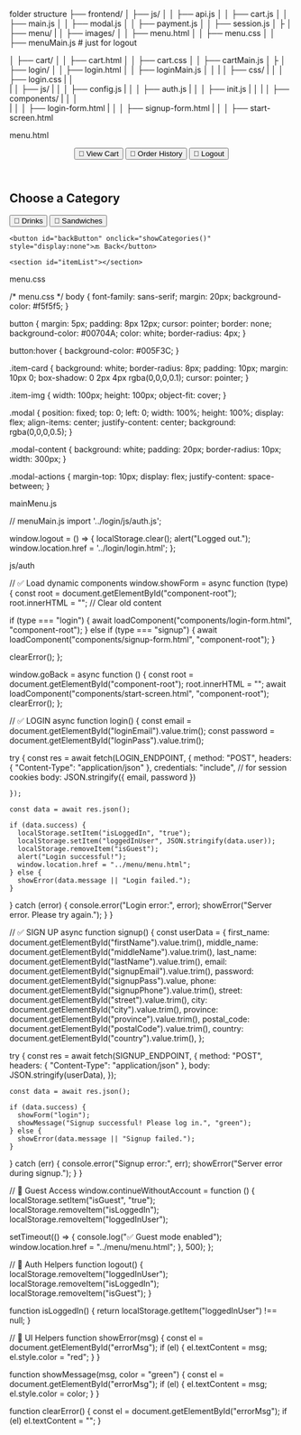 folder structure 
├── frontend/
│   ├── js/
│   │   ├── api.js
│   │   ├── cart.js
│   │   ├── main.js
│   │   ├── modal.js
│   │   ├── payment.js
│   │   ├── session.js
│   ├
│   ├── menu/
|   │   ├── images/
│   │   ├── menu.html
│   │   ├── menu.css
│   │   ├── menuMain.js # just for logout

│   ├── cart/
│   │   ├── cart.html
│   │   ├── cart.css
│   │   ├── cartMain.js
│   ├
│   ├── login/
│   │   ├── login.html
│   │   ├── loginMain.js
│   │ 
|   │   ├── css/
|   │   │   ├── login.css
|   │   
|   │   ├── js/
|   │   │   ├── config.js
|   │   │   ├── auth.js
|   │   │   ├── init.js
|   │ 
|   │   ├── components/
|   │   │   
|   │   │   ├── login-form.html
|   │   │   ├── signup-form.html
|   │   │   ├── start-screen.html


menu.html 

<!-- menu.html -->
<!DOCTYPE html>
<html lang="en">
<head>
  <meta charset="UTF-8" />
  <title>Menu Page Tester</title>
  <link rel="stylesheet" href="menu.css" />
</head>
<body>
  <header>
    <button onclick="window.location.href='../cart/cart.html'">🛒 View Cart</button>
    <button onclick="window.location.href='../history/history.html'">📜 Order History</button>
    <button onclick="logout()">🚪 Logout</button>
  </header>

  <main>
    <section id="categorySelect">
      <h2>Choose a Category</h2>
      <button onclick="loadCategory('Drink')">🥤 Drinks</button>
      <button onclick="loadCategory('Sandwich')">🥪 Sandwiches</button>
    </section>

    <button id="backButton" onclick="showCategories()" style="display:none">🔙 Back</button>

    <section id="itemList"></section>
  </main>

  <!-- Modal -->
  <div id="itemModal" class="modal" style="display: none;">
    <div class="modal-content">
      <h2 id="modalItemName"></h2>
      <label>Size:
        <select id="modalSize"></select>
      </label>
      <label>Quantity:
        <input type="number" id="modalQuantity" value="1" min="1" />
      </label>
      <div class="modal-actions">
        <button onclick="addToCart()">Add to Cart</button>
        <button onclick="closeModal()">Close</button>
      </div>
    </div>
  </div>

  <!-- Payment Modal -->
  <div id="paymentModal" class="modal" style="display: none;">
    <div class="modal-content">
      <h3>🧾 Checkout</h3>
      <p>Total: ₱<span id="paymentTotal">0.00</span></p>
      <p>Discount: ₱<span id="paymentDiscount">0.00</span></p>
      <p>Final: ₱<span id="finalAmount">0.00</span></p>
      <label>Cash:
        <input type="number" id="cashInput" placeholder="Enter cash" />
      </label>
      <label>Payment Type:
        <select id="paymentType">
          <option value="cash">Cash</option>
          <option value="gcash">GCash</option>
        </select>
      </label>
      <div class="modal-actions">
        <button onclick="processPayment()">Pay</button>
        <button onclick="closePaymentModal()">Cancel</button>
      </div>
    </div>
  </div>


  <script type="module" src="./menuMain.js"></script>
</body>
</html>

menu.css 

/* menu.css */
body {
  font-family: sans-serif;
  margin: 20px;
  background-color: #f5f5f5;
}

button {
  margin: 5px;
  padding: 8px 12px;
  cursor: pointer;
  border: none;
  background-color: #00704A;
  color: white;
  border-radius: 4px;
}

button:hover {
  background-color: #005F3C;
}

.item-card {
  background: white;
  border-radius: 8px;
  padding: 10px;
  margin: 10px 0;
  box-shadow: 0 2px 4px rgba(0,0,0,0.1);
  cursor: pointer;
}

.item-img {
  width: 100px;
  height: 100px;
  object-fit: cover;
}

.modal {
  position: fixed;
  top: 0; left: 0;
  width: 100%; height: 100%;
  display: flex;
  align-items: center;
  justify-content: center;
  background: rgba(0,0,0,0.5);
}

.modal-content {
  background: white;
  padding: 20px;
  border-radius: 10px;
  width: 300px;
}

.modal-actions {
  margin-top: 10px;
  display: flex;
  justify-content: space-between;
}
 
mainMenu.js

// menuMain.js
import '../login/js/auth.js';

window.logout = () => {
  localStorage.clear();
  alert("Logged out.");
  window.location.href = '../login/login.html';
};

js/auth 


// ✅ Load dynamic components
window.showForm = async function (type) {
  const root = document.getElementById("component-root");
  root.innerHTML = ""; // Clear old content

  if (type === "login") {
    await loadComponent("components/login-form.html", "component-root");
  } else if (type === "signup") {
    await loadComponent("components/signup-form.html", "component-root");
  }

  clearError();
};

window.goBack = async function () {
  const root = document.getElementById("component-root");
  root.innerHTML = "";
  await loadComponent("components/start-screen.html", "component-root");
  clearError();
};

// ✅ LOGIN
async function login() {
  const email = document.getElementById("loginEmail").value.trim();
  const password = document.getElementById("loginPass").value.trim();

  try {
    const res = await fetch(LOGIN_ENDPOINT, {
      method: "POST",
      headers: { "Content-Type": "application/json" },
      credentials: "include", // for session cookies
      body: JSON.stringify({ email, password })

    });

    const data = await res.json();

    if (data.success) {
      localStorage.setItem("isLoggedIn", "true");
      localStorage.setItem("loggedInUser", JSON.stringify(data.user));
      localStorage.removeItem("isGuest");
      alert("Login successful!");
      window.location.href = "../menu/menu.html";
    } else {
      showError(data.message || "Login failed.");
    }
  } catch (error) {
    console.error("Login error:", error);
    showError("Server error. Please try again.");
  }
}

// ✅ SIGN UP
async function signup() {
  const userData = {
    first_name: document.getElementById("firstName").value.trim(),
    middle_name: document.getElementById("middleName").value.trim(),
    last_name: document.getElementById("lastName").value.trim(),
    email: document.getElementById("signupEmail").value.trim(),
    password: document.getElementById("signupPass").value,
    phone: document.getElementById("signupPhone").value.trim(),
    street: document.getElementById("street").value.trim(),
    city: document.getElementById("city").value.trim(),
    province: document.getElementById("province").value.trim(),
    postal_code: document.getElementById("postalCode").value.trim(),
    country: document.getElementById("country").value.trim(),
  };

  try {
    const res = await fetch(SIGNUP_ENDPOINT, {
      method: "POST",
      headers: { "Content-Type": "application/json" },
      body: JSON.stringify(userData),
    });

    const data = await res.json();

    if (data.success) {
      showForm("login");
      showMessage("Signup successful! Please log in.", "green");
    } else {
      showError(data.message || "Signup failed.");
    }
  } catch (err) {
    console.error("Signup error:", err);
    showError("Server error during signup.");
  }
}

// 🚪 Guest Access
window.continueWithoutAccount = function () {
  localStorage.setItem("isGuest", "true");
  localStorage.removeItem("isLoggedIn");
  localStorage.removeItem("loggedInUser");

  setTimeout(() => {
    console.log("✅ Guest mode enabled");
    window.location.href = "../menu/menu.html";
  }, 500);
};

// 🧠 Auth Helpers
function logout() {
  localStorage.removeItem("loggedInUser");
  localStorage.removeItem("isLoggedIn");
  localStorage.removeItem("isGuest");
}

function isLoggedIn() {
  return localStorage.getItem("loggedInUser") !== null;
}

// 🔔 UI Helpers
function showError(msg) {
  const el = document.getElementById("errorMsg");
  if (el) {
    el.textContent = msg;
    el.style.color = "red";
  }
}

function showMessage(msg, color = "green") {
  const el = document.getElementById("errorMsg");
  if (el) {
    el.textContent = msg;
    el.style.color = color;
  }
}

function clearError() {
  const el = document.getElementById("errorMsg");
  if (el) el.textContent = "";
}
